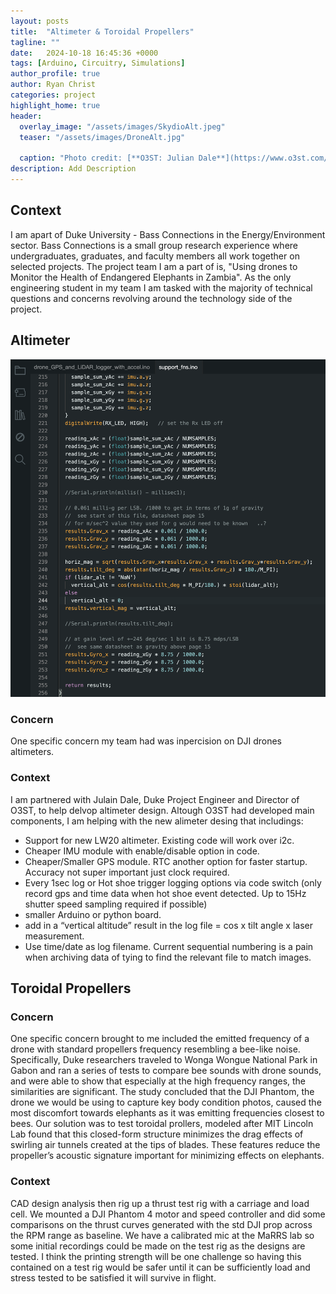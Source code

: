 ```yaml
---
layout: posts
title:  "Altimeter & Toroidal Propellers"
tagline: ""
date:   2024-10-18 16:45:36 +0000
tags: [Arduino, Circuitry, Simulations]
author_profile: true
author: Ryan Christ
categories: project
highlight_home: true
header:
  overlay_image: "/assets/images/SkydioAlt.jpeg"
  teaser: "/assets/images/DroneAlt.jpg"
  
  caption: "Photo credit: [**O3ST: Julian Dale**](https://www.o3st.com/wp-content/uploads/2024/08/Skydio2crop-1536x948.jpeg)"
description: Add Description
---
```

## Context
I am apart of Duke University - Bass Connections in the Energy/Environment sector. Bass Connections is a small group research experience where undergraduates, graduates, and faculty members all work together on selected projects. The project team I am a part of is, "Using drones to Monitor the Health of Endangered Elephants in Zambia". As the only engineering student in my team I am tasked with the majority of technical questions and concerns revolving around the technology side of the project. 

## Altimeter
![arduino](/assets/images/ArduinoCodeSnip.png)
### Concern
One specific concern my team had was inpercision on DJI drones altimeters. 
### Context
I am partnered with Julain Dale, Duke Project Engineer and Director of O3ST, to help delvop altimeter design. Altough O3ST had developed main components, I am helping with the new alimeter desing that includings: 
* Support for new LW20 altimeter. Existing code will work over i2c.
* Cheaper IMU module with enable/disable option in code.
* Cheaper/Smaller GPS module. RTC another option for faster startup. Accuracy not super important just clock required.
* Every 1sec log or Hot shoe trigger logging options via code switch (only record gps and time data when hot shoe event detected. Up to 15Hz shutter speed sampling required if possible)
* smaller Arduino or python board.
* add in a “vertical altitude” result in the log file = cos x tilt angle x laser measurement.
* Use time/date as log filename. Current sequential numbering is a pain when archiving data of tying to find the relevant file to match images.


## Toroidal Propellers
### Concern
One specific concern brought to me included the emitted frequency of a drone with standard propellers frequency resembling a bee-like noise. Specifically, Duke researchers traveled to Wonga Wongue National Park in Gabon and ran a series of tests to compare bee sounds with drone sounds, and were able to show that especially at the high frequency ranges, the similarities are significant. The study concluded that the DJI Phantom, the drone we would be using to capture key body condition photos, caused the most discomfort towards elephants as it was emitting frequencies closest to bees. Our solution was to test toroidal prollers, modeled after MIT Lincoln Lab found that this closed-form structure minimizes the drag effects of swirling air tunnels created at the tips of blades. These features reduce the propeller’s acoustic signature important for minimizing effects on elephants.
### Context
CAD design analysis then rig up a thrust test rig with a carriage and load cell. We mounted a DJI Phantom 4 motor and speed controller and did some comparisons on the thrust curves generated with the std DJI prop across the RPM range as baseline. We have a calibrated mic at the MaRRS lab so some initial recordings could be made on the test rig as the designs are tested. I think the printing strength will be one challenge so having this contained on a test rig would be safer until it can be sufficiently load and stress tested to be satisfied it will survive in flight.